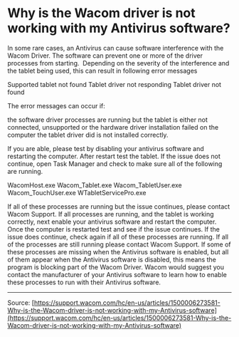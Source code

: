 # Why is the Wacom driver is not working with my Antivirus software?

In some rare cases, an Antivirus can cause software interference with the Wacom Driver. The software can prevent one or more of the driver processes from starting.  Depending on the severity of the interference and the tablet being used, this can result in following error messages

Supported tablet not found
Tablet driver not responding
Tablet driver not found



The error messages can occur if:

the software driver processes are running but the tablet is either not connected, unsupported or the hardware driver installation failed on the computer
the tablet driver did is not installed correctly. 



If you are able, please test by disabling your antivirus software and restarting the computer. After restart test the tablet. If the issue does not continue, open Task Manager and check to make sure all of the following are running.

WacomHost.exe
Wacom_Tablet.exe
Wacom_TabletUser.exe
Wacom_TouchUser.exe
WTabletServicePro.exe



If all of these processes are running but the issue continues, please contact Wacom Support. If all processes are running, and the tablet is working correctly, next enable your antivirus software and restart the computer. Once the computer is restarted test and see if the issue continues.
If the issue does continue, check again if all of these processes are running. If all of the processes are still running please contact Wacom Support.
If some of these processes are missing when the Antivirus software is enabled, but all of them appear when the Antivirus software is disabled, this means the program is blocking part of the Wacom Driver. Wacom would suggest you contact the manufacturer of your Antivirus software to learn how to enable these processes to run with their Antivirus software.

---
Source: [https://support.wacom.com/hc/en-us/articles/1500006273581-Why-is-the-Wacom-driver-is-not-working-with-my-Antivirus-software](https://support.wacom.com/hc/en-us/articles/1500006273581-Why-is-the-Wacom-driver-is-not-working-with-my-Antivirus-software)
